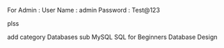 

For Admin :
User Name : admin
Password : Test@123



plss 

add category 
Databases
sub
MySQL
SQL for Beginners
Database Design